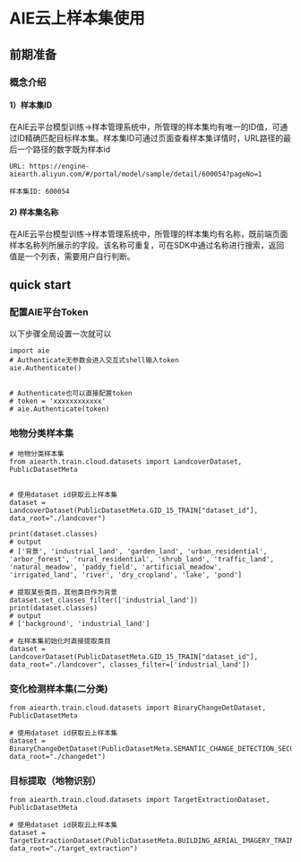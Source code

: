 # AIE云上样本集使用


## 前期准备
### 概念介绍
#### 1）样本集ID
在AIE云平台模型训练->样本管理系统中，所管理的样本集均有唯一的ID值，可通过ID精确匹配目标样本集。样本集ID可通过页面查看样本集详情时，URL路径的最后一个路径的数字既为样本id


```
URL: https://engine-aiearth.aliyun.com/#/portal/model/sample/detail/600054?pageNo=1

样本集ID: 600054
```

#### 2) 样本集名称
在AIE云平台模型训练->样本管理系统中，所管理的样本集均有名称，既前端页面样本名称列所展示的字段。该名称可重复，可在SDK中通过名称进行搜索，返回值是一个列表，需要用户自行判断。

## quick start

### 配置AIE平台Token


以下步骤全局设置一次就可以


```
import aie
# Authenticate无参数会进入交互式shell输入token
aie.Authenticate()


# Authenticate也可以直接配置token
# token = 'xxxxxxxxxxxx'
# aie.Authenticate(token)
```


### 地物分类样本集

```
# 地物分类样本集
from aiearth.train.cloud.datasets import LandcoverDataset, PublicDatasetMeta


# 使用dataset id获取云上样本集
dataset = LandcoverDataset(PublicDatasetMeta.GID_15_TRAIN["dataset_id"], data_root="./landcover")

print(dataset.classes)
# output
# ['背景', 'industrial_land', 'garden_land', 'urban_residential', 'arbor_forest', 'rural_residential', 'shrub_land', 'traffic_land', 'natural_meadow', 'paddy_field', 'artificial_meadow', 'irrigated_land', 'river', 'dry_cropland', 'lake', 'pond']

# 提取某些类目，其他类目作为背景
dataset.set_classes_filter(['industrial_land'])
print(dataset.classes)
# output
# ['background', 'industrial_land']

# 在样本集初始化时直接提取类目
dataset = LandcoverDataset(PublicDatasetMeta.GID_15_TRAIN["dataset_id"], data_root="./landcover", classes_filter=['industrial_land'])
```


### 变化检测样本集(二分类)



```
from aiearth.train.cloud.datasets import BinaryChangeDetDataset, PublicDatasetMeta

# 使用dataset id获取云上样本集
dataset = BinaryChangeDetDataset(PublicDatasetMeta.SEMANTIC_CHANGE_DETECTION_SECOND["dataset_id"], data_root="./changedet")
```



### 目标提取（地物识别）


```
from aiearth.train.cloud.datasets import TargetExtractionDataset, PublicDatasetMeta

# 使用dataset id获取云上样本集
dataset = TargetExtractionDataset(PublicDatasetMeta.BUILDING_AERIAL_IMAGERY_TRAIN["dataset_id"], data_root="./target_extraction")
```
